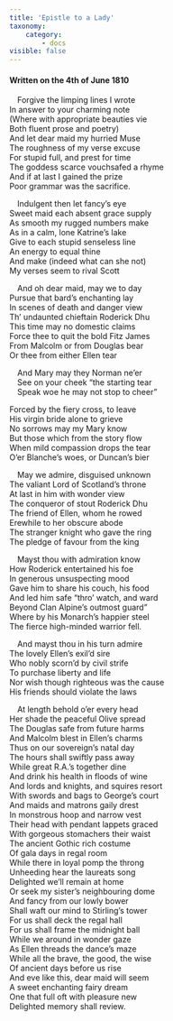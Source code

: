 ```yaml
---
title: 'Epistle to a Lady'
taxonomy:
    category:
        - docs
visible: false
---
```


#### Written on the 4th of June 1810  
  
&emsp;Forgive the limping lines I wrote  
In answer to your charming note  
(Where with appropriate beauties vie  
Both fluent prose and poetry)  
And let dear maid my hurried Muse  
The roughness of my verse excuse  
For stupid full, and prest for time  
The goddess scarce vouchsafed a rhyme  
And if at last I gained the prize  
Poor grammar was the sacrifice.  
  
&emsp;Indulgent then let fancy’s eye  
Sweet maid each absent grace supply  
As smooth my rugged numbers make  
As in a calm, lone Katrine’s lake  
Give to each stupid senseless line  
An energy to equal thine  
And make (indeed what can she not)  
My verses seem to rival Scott  
  
&emsp;And oh dear maid, may we to day  
Pursue that bard’s enchanting lay  
In scenes of death and danger view  
Th’ undaunted chieftain Roderick Dhu  
This time may no domestic claims  
Force thee to quit the bold Fitz James  
From Malcolm or from Douglas bear  
Or thee from either Ellen tear  
  
&emsp;And Mary may they Norman ne’er  
&emsp;See on your cheek “the starting tear  
&emsp;Speak woe he may not stop to cheer”  
  
Forced by the fiery cross, to leave   
His virgin bride alone to grieve  
No sorrows may my Mary know  
But those which from the story flow  
When mild compassion drops the tear  
O’er Blanche’s woes, or Duncan’s bier  
  
&emsp;May we admire, disguised unknown  
The valiant Lord of Scotland’s throne  
At last in him with wonder view  
The conqueror of stout Roderick Dhu  
The friend of Ellen, whom he rowed  
Erewhile to her obscure abode  
The stranger knight who gave the ring  
The pledge of favour from the king  
  
&emsp;Mayst thou with admiration know  
How Roderick entertained his foe  
In generous unsuspecting mood  
Gave him to share his couch, his food  
And led him safe “thro’ watch, and ward  
Beyond Clan Alpine’s outmost guard”  
Where by his Monarch’s happier steel  
The fierce high-minded warrior fell.  
  
&emsp;And mayst thou in his turn admire  
The lovely Ellen’s exil’d sire  
Who nobly scorn’d by civil strife  
To purchase liberty and life  
Nor wish though righteous was the cause  
His friends should violate the laws  
  
&emsp;At length behold o’er every head  
Her shade the peaceful Olive spread  
The Douglas safe from future harms  
And Malcolm blest in Ellen’s charms  
Thus on our sovereign’s natal day  
The hours shall swiftly pass away  
While great R.A.’s together dine  
And drink his health in floods of wine  
And lords and knights, and squires resort  
With swords and bags to George’s court  
And maids and matrons gaily drest  
In monstrous hoop and narrow vest  
Their head with pendant lappets graced  
With gorgeous stomachers their waist  
The ancient Gothic rich costume  
Of gala days in regal room  
While there in loyal pomp the throng  
Unheeding hear the laureats song  
Delighted we’ll remain at home  
Or seek my sister’s neighbouring dome  
And fancy from our lowly bower  
Shall waft our mind to Stirling’s tower  
For us shall deck the regal hall  
For us shall frame the midnight ball  
While we around in wonder gaze  
As Ellen threads the dance’s maze  
While all the brave, the good, the wise  
Of ancient days before us rise  
And eve like this, dear maid will seem  
A sweet enchanting fairy dream  
One that full oft with pleasure new  
Delighted memory shall review.